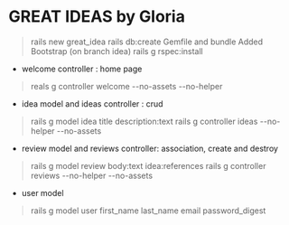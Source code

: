 # GREAT IDEAS by Gloria

> rails new great_idea
> rails db:create
Gemfile and bundle
Added Bootstrap
(on branch idea)
> rails g rspec:install


* welcome controller : home page
> reals g controller welcome --no-assets --no-helper


* idea model and ideas controller : crud
> rails g model idea title description:text
> rails g controller ideas --no-helper --no-assets


* review model and reviews controller: association, create and destroy
> rails g model review body:text idea:references
> rails g controller reviews --no-helper --no-assets

* user model
>rails g model user first_name last_name email password_digest
